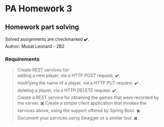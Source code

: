 # PA Homework 3
## Homework part solving 

Solved assignments are checkmarked ✔️.<br />
Author: Musat Leonard - 2B2

### Requirements

> Create REST services for: <br />
   adding a new player, via a HTTP POST request. ✔️.<br />
   modifying the name of a player, via a HTTP PUT request. ✔️.<br />
   deleting a player, via a HTTP DELETE request. ✔️.<br />
> Create a REST service for obtaining the games that were recorded by the server. ✖️
> Create a simple client application that invokes the services above, using the support offered by Spring Boot. ✖️
> Document your services using Swagger or a similar tool. ✖️
